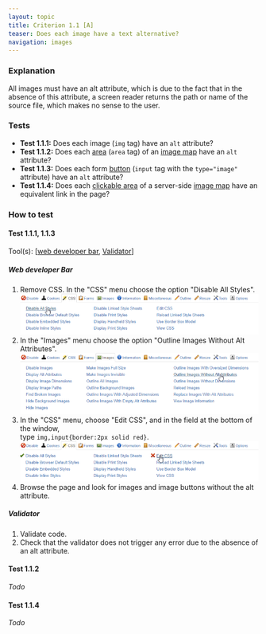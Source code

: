 ```yaml
---
layout: topic
title: Criterion 1.1 [A]
teaser: Does each image have a text alternative?
navigation: images
---
```


### Explanation

All images must have an alt attribute, which is due to the fact that in the absence of this attribute, a screen reader returns the path or name of the source file, which makes no sense to the user.

### Tests

*   **Test 1.1.1:** Does each image (`img` tag) have an `alt` attribute?
*   **Test 1.1.2:** Does each [area](../../glossary.html#area-of-an-image-map) (`area` tag) of an [image map](../../glossary.html#image-map) have an `alt` attribute?
*   **Test 1.1.3:** Does each form [button](../../glossary.html#button-form) (`input` tag with the `type="image"` attribute) have an `alt` attribute?
*   **Test 1.1.4:** Does each [clickable area](../../glossary.html#area-clickable) of a server-side [image map](../../glossary.html#image-map) have an equivalent link in the page?

### How to test

#### Test 1.1.1, 1.1.3

Tool(s): [[web developer bar](../../tools.html#web-developer-bar), [Validator](../../tools.html#w3c-markup-validation-service)]

##### Web developer Bar

1. Remove CSS. In the "CSS" menu choose the option "Disable All Styles".
    ![](../../img/wdb-css.png)
2. In the "Images" menu choose the option "Outline Images Without Alt Attributes".
    ![](../../img/wdb-alt.png)
3. In the "CSS" menu, choose "Edit CSS", and in the field at the bottom of the window,<br>type `img,input{border:2px solid red}`.
    ![](../../img/wdb-css-edit.png)
4. Browse the page and look for images and image buttons without the alt attribute.

##### Validator

1. Validate code.
2. Check that the validator does not trigger any error due to the absence of an alt attribute.

#### Test 1.1.2

*Todo*

#### Test 1.1.4

*Todo*
